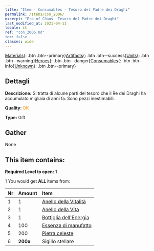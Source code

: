 ```yaml
---
title: "Item - Consumables - Tesoro del Padre dei Draghi"
permalink: /Items/con_2006/
excerpt: "Era of Chaos  Tesoro del Padre dei Draghi"
last_modified_at: 2021-04-11
locale: it
ref: "con_2006.md"
toc: false
classes: wide
---
```

 [Materials](/it/Items/){: .btn .btn--primary}[Artifacts](/it/Items/Artifacts/){: .btn .btn--success}[Units](/it/Items/Units/){: .btn .btn--warning}[Heroes](/it/Items/Heroes/){: .btn .btn--danger}[Consumables](/it/Items/Consumables/){: .btn .btn--info}[Unknown](/it/Items/Unknown/){: .btn .btn--primary}

## Dettagli
 **Descrizione:** Si tratta di alcune parti del tesoro che il Re dei Draghi ha accumulato migliaia di anni fa. Sono pezzi inestimabili.

 **Quality:** <span style="color: #FF8C00">OK</span>

 **Type:** Gift

## Gather

  None

## This item contains:

 **Required Level to open:** 1

 1 You would get **ALL** items  from:

  | Nr | Amount |     Item    |
  |:---|:-------|:------------|
  | 1 | 1 | [Anello della Vitalità](/it/Items/art_106/) | 
  | 2 | 1 | [Anello della Vita](/it/Items/art_107/) | 
  | 3 | 1 | [Bottiglia dell'Energia](/it/Items/art_108/) | 
  | 4 | 100 | [Essenza di manufatto](/it/Items/con_761/) | 
  | 5 | 200 | [Pietra celeste](/it/Items/art_188/) | 
  | 6 |  **200x** | Sigillo stellare |  | 
